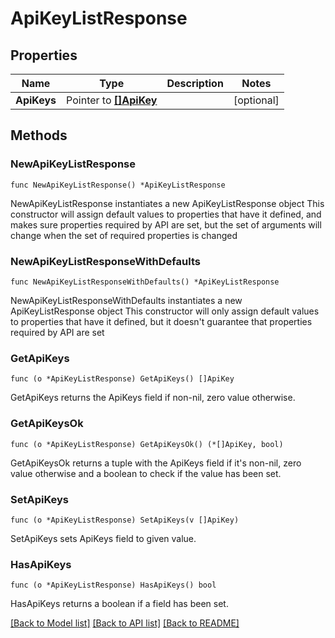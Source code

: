 # ApiKeyListResponse

## Properties

Name | Type | Description | Notes
------------ | ------------- | ------------- | -------------
**ApiKeys** | Pointer to [**[]ApiKey**](ApiKey.md) |  | [optional] 

## Methods

### NewApiKeyListResponse

`func NewApiKeyListResponse() *ApiKeyListResponse`

NewApiKeyListResponse instantiates a new ApiKeyListResponse object
This constructor will assign default values to properties that have it defined,
and makes sure properties required by API are set, but the set of arguments
will change when the set of required properties is changed

### NewApiKeyListResponseWithDefaults

`func NewApiKeyListResponseWithDefaults() *ApiKeyListResponse`

NewApiKeyListResponseWithDefaults instantiates a new ApiKeyListResponse object
This constructor will only assign default values to properties that have it defined,
but it doesn't guarantee that properties required by API are set

### GetApiKeys

`func (o *ApiKeyListResponse) GetApiKeys() []ApiKey`

GetApiKeys returns the ApiKeys field if non-nil, zero value otherwise.

### GetApiKeysOk

`func (o *ApiKeyListResponse) GetApiKeysOk() (*[]ApiKey, bool)`

GetApiKeysOk returns a tuple with the ApiKeys field if it's non-nil, zero value otherwise
and a boolean to check if the value has been set.

### SetApiKeys

`func (o *ApiKeyListResponse) SetApiKeys(v []ApiKey)`

SetApiKeys sets ApiKeys field to given value.

### HasApiKeys

`func (o *ApiKeyListResponse) HasApiKeys() bool`

HasApiKeys returns a boolean if a field has been set.


[[Back to Model list]](../README.md#documentation-for-models) [[Back to API list]](../README.md#documentation-for-api-endpoints) [[Back to README]](../README.md)


